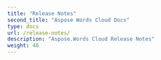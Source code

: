 ```yaml
---
title: "Release Notes"
second_title: "Aspose Words Cloud Docs"
type: docs
url: /release-notes/
description: "Aspose.Words Cloud Release Notes"
weight: 40
---
```


